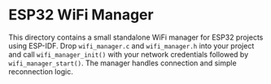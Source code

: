 # ESP32 WiFi Manager

This directory contains a small standalone WiFi manager for ESP32 projects using ESP-IDF.
Drop `wifi_manager.c` and `wifi_manager.h` into your project and call `wifi_manager_init()` with your network credentials followed by `wifi_manager_start()`.
The manager handles connection and simple reconnection logic.
